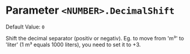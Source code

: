 # Parameter `<NUMBER>.DecimalShift`
Default Value: `0`

Shift the decimal separator (positiv or negativ).
Eg. to move from 'm³' to 'liter' (1 m³ equals 1000 liters), you need to set it to +3.
